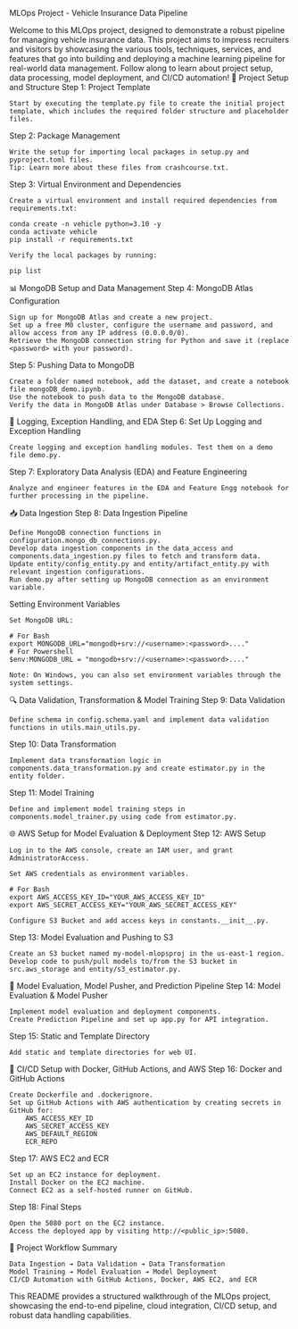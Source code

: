 MLOps Project - Vehicle Insurance Data Pipeline

Welcome to this MLOps project, designed to demonstrate a robust pipeline for managing vehicle insurance data. This project aims to impress recruiters and visitors by showcasing the various tools, techniques, services, and features that go into building and deploying a machine learning pipeline for real-world data management. Follow along to learn about project setup, data processing, model deployment, and CI/CD automation!
📁 Project Setup and Structure
Step 1: Project Template

    Start by executing the template.py file to create the initial project template, which includes the required folder structure and placeholder files.

Step 2: Package Management

    Write the setup for importing local packages in setup.py and pyproject.toml files.
    Tip: Learn more about these files from crashcourse.txt.

Step 3: Virtual Environment and Dependencies

    Create a virtual environment and install required dependencies from requirements.txt:

    conda create -n vehicle python=3.10 -y
    conda activate vehicle
    pip install -r requirements.txt

    Verify the local packages by running:

    pip list

📊 MongoDB Setup and Data Management
Step 4: MongoDB Atlas Configuration

    Sign up for MongoDB Atlas and create a new project.
    Set up a free M0 cluster, configure the username and password, and allow access from any IP address (0.0.0.0/0).
    Retrieve the MongoDB connection string for Python and save it (replace <password> with your password).

Step 5: Pushing Data to MongoDB

    Create a folder named notebook, add the dataset, and create a notebook file mongoDB_demo.ipynb.
    Use the notebook to push data to the MongoDB database.
    Verify the data in MongoDB Atlas under Database > Browse Collections.

📝 Logging, Exception Handling, and EDA
Step 6: Set Up Logging and Exception Handling

    Create logging and exception handling modules. Test them on a demo file demo.py.

Step 7: Exploratory Data Analysis (EDA) and Feature Engineering

    Analyze and engineer features in the EDA and Feature Engg notebook for further processing in the pipeline.

📥 Data Ingestion
Step 8: Data Ingestion Pipeline

    Define MongoDB connection functions in configuration.mongo_db_connections.py.
    Develop data ingestion components in the data_access and components.data_ingestion.py files to fetch and transform data.
    Update entity/config_entity.py and entity/artifact_entity.py with relevant ingestion configurations.
    Run demo.py after setting up MongoDB connection as an environment variable.

Setting Environment Variables

    Set MongoDB URL:

    # For Bash
    export MONGODB_URL="mongodb+srv://<username>:<password>...."
    # For Powershell
    $env:MONGODB_URL = "mongodb+srv://<username>:<password>...."

    Note: On Windows, you can also set environment variables through the system settings.

🔍 Data Validation, Transformation & Model Training
Step 9: Data Validation

    Define schema in config.schema.yaml and implement data validation functions in utils.main_utils.py.

Step 10: Data Transformation

    Implement data transformation logic in components.data_transformation.py and create estimator.py in the entity folder.

Step 11: Model Training

    Define and implement model training steps in components.model_trainer.py using code from estimator.py.

🌐 AWS Setup for Model Evaluation & Deployment
Step 12: AWS Setup

    Log in to the AWS console, create an IAM user, and grant AdministratorAccess.

    Set AWS credentials as environment variables.

    # For Bash
    export AWS_ACCESS_KEY_ID="YOUR_AWS_ACCESS_KEY_ID"
    export AWS_SECRET_ACCESS_KEY="YOUR_AWS_SECRET_ACCESS_KEY"

    Configure S3 Bucket and add access keys in constants.__init__.py.

Step 13: Model Evaluation and Pushing to S3

    Create an S3 bucket named my-model-mlopsproj in the us-east-1 region.
    Develop code to push/pull models to/from the S3 bucket in src.aws_storage and entity/s3_estimator.py.

🚀 Model Evaluation, Model Pusher, and Prediction Pipeline
Step 14: Model Evaluation & Model Pusher

    Implement model evaluation and deployment components.
    Create Prediction Pipeline and set up app.py for API integration.

Step 15: Static and Template Directory

    Add static and template directories for web UI.

🔄 CI/CD Setup with Docker, GitHub Actions, and AWS
Step 16: Docker and GitHub Actions

    Create Dockerfile and .dockerignore.
    Set up GitHub Actions with AWS authentication by creating secrets in GitHub for:
        AWS_ACCESS_KEY_ID
        AWS_SECRET_ACCESS_KEY
        AWS_DEFAULT_REGION
        ECR_REPO

Step 17: AWS EC2 and ECR

    Set up an EC2 instance for deployment.
    Install Docker on the EC2 machine.
    Connect EC2 as a self-hosted runner on GitHub.

Step 18: Final Steps

    Open the 5080 port on the EC2 instance.
    Access the deployed app by visiting http://<public_ip>:5080.

🎯 Project Workflow Summary

    Data Ingestion ➔ Data Validation ➔ Data Transformation
    Model Training ➔ Model Evaluation ➔ Model Deployment
    CI/CD Automation with GitHub Actions, Docker, AWS EC2, and ECR



This README provides a structured walkthrough of the MLOps project, showcasing the end-to-end pipeline, cloud integration, CI/CD setup, and robust data handling capabilities.
